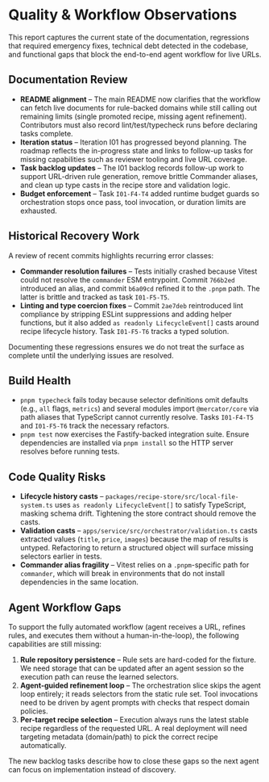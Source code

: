 # Quality & Workflow Observations

This report captures the current state of the documentation, regressions that required emergency fixes, technical debt detected in the codebase, and functional gaps that block the end-to-end agent workflow for live URLs.

## Documentation Review

- **README alignment** – The main README now clarifies that the workflow can fetch live documents for rule-backed domains while still calling out remaining limits (single promoted recipe, missing agent refinement). Contributors must also record lint/test/typecheck runs before declaring tasks complete.
- **Iteration status** – Iteration I01 has progressed beyond planning. The roadmap reflects the in-progress state and links to follow-up tasks for missing capabilities such as reviewer tooling and live URL coverage.
- **Task backlog updates** – The I01 backlog records follow-up work to support URL-driven rule generation, remove brittle Commander aliases, and clean up type casts in the recipe store and validation logic.
- **Budget enforcement** – Task `I01-F4-T4` added runtime budget guards so orchestration stops once pass, tool invocation, or duration limits are exhausted.

## Historical Recovery Work

A review of recent commits highlights recurring error classes:

- **Commander resolution failures** – Tests initially crashed because Vitest could not resolve the `commander` ESM entrypoint. Commit `766b2ed` introduced an alias, and commit `b6a09cd` refined it to the `.pnpm` path. The latter is brittle and tracked as task `I01-F5-T5`.
- **Linting and type coercion fixes** – Commit `2ae7deb` reintroduced lint compliance by stripping ESLint suppressions and adding helper functions, but it also added `as readonly LifecycleEvent[]` casts around recipe lifecycle history. Task `I01-F5-T6` tracks a typed solution.

Documenting these regressions ensures we do not treat the surface as complete until the underlying issues are resolved.

## Build Health

- `pnpm typecheck` fails today because selector definitions omit defaults (e.g., `all` flags, `metrics`) and several modules import `@mercator/core` via path aliases that TypeScript cannot currently resolve. Tasks `I01-F4-T5` and `I01-F5-T6` track the necessary refactors.
- `pnpm test` now exercises the Fastify-backed integration suite. Ensure dependencies are installed via `pnpm install` so the HTTP server resolves before running tests.

## Code Quality Risks

- **Lifecycle history casts** – `packages/recipe-store/src/local-file-system.ts` uses `as readonly LifecycleEvent[]` to satisfy TypeScript, masking schema drift. Tightening the store contract should remove the casts.
- **Validation casts** – `apps/service/src/orchestrator/validation.ts` casts extracted values (`title`, `price`, `images`) because the map of results is untyped. Refactoring to return a structured object will surface missing selectors earlier in tests.
- **Commander alias fragility** – Vitest relies on a `.pnpm`-specific path for `commander`, which will break in environments that do not install dependencies in the same location.

## Agent Workflow Gaps

To support the fully automated workflow (agent receives a URL, refines rules, and executes them without a human-in-the-loop), the following capabilities are still missing:

1. **Rule repository persistence** – Rule sets are hard-coded for the fixture. We need storage that can be updated after an agent session so the execution path can reuse the learned selectors.
2. **Agent-guided refinement loop** – The orchestration slice skips the agent loop entirely; it reads selectors from the static rule set. Tool invocations need to be driven by agent prompts with checks that respect domain policies.
3. **Per-target recipe selection** – Execution always runs the latest stable recipe regardless of the requested URL. A real deployment will need targeting metadata (domain/path) to pick the correct recipe automatically.

The new backlog tasks describe how to close these gaps so the next agent can focus on implementation instead of discovery.

